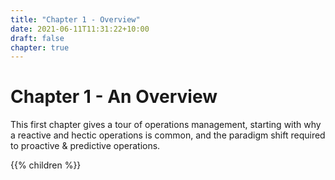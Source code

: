 ```yaml
---
title: "Chapter 1 - Overview"
date: 2021-06-11T11:31:22+10:00
draft: false
chapter: true
---
```


# Chapter 1 - An Overview

This first chapter gives a tour of operations management, starting with why a reactive and hectic operations is common, and the paradigm shift required to proactive & predictive operations.

{{% children %}}